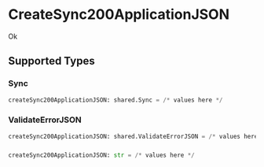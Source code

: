 # CreateSync200ApplicationJSON

Ok


## Supported Types

### Sync

```python
createSync200ApplicationJSON: shared.Sync = /* values here */
```

### ValidateErrorJSON

```python
createSync200ApplicationJSON: shared.ValidateErrorJSON = /* values here */
```

### 

```python
createSync200ApplicationJSON: str = /* values here */
```

